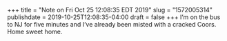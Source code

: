 +++
title = "Note on Fri Oct 25 12:08:35 EDT 2019"
slug = "1572005314"
publishdate = 2019-10-25T12:08:35-04:00
draft = false
+++
I’m on the bus to NJ for five minutes and I’ve already been misted with a cracked Coors. Home sweet home. 
